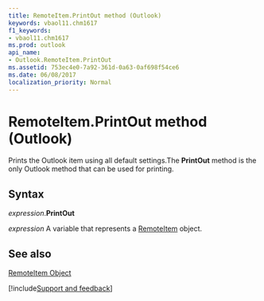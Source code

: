 ```yaml
---
title: RemoteItem.PrintOut method (Outlook)
keywords: vbaol11.chm1617
f1_keywords:
- vbaol11.chm1617
ms.prod: outlook
api_name:
- Outlook.RemoteItem.PrintOut
ms.assetid: 753ec4e0-7a92-361d-0a63-0af698f54ce6
ms.date: 06/08/2017
localization_priority: Normal
---
```



# RemoteItem.PrintOut method (Outlook)

Prints the Outlook item using all default settings.The  **PrintOut** method is the only Outlook method that can be used for printing.


## Syntax

_expression_.**PrintOut**

_expression_ A variable that represents a [RemoteItem](Outlook.RemoteItem.md) object.


## See also


[RemoteItem Object](Outlook.RemoteItem.md)

[!include[Support and feedback](~/includes/feedback-boilerplate.md)]